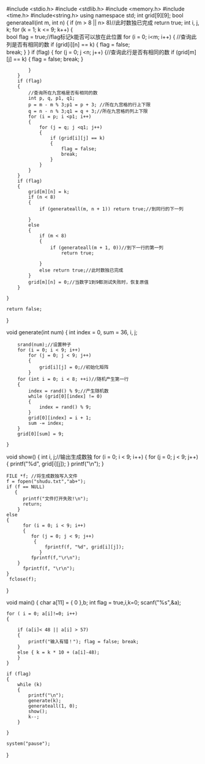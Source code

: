 #include <stdio.h>
#include <stdlib.h>
#include <memory.h>
#include <time.h>
#include<string.h>
using namespace std;
int grid[9][9];
bool generateall(int m, int n)
{
	if (m > 8 || n> 8)//此时数独已完成
		return true;
	int i, j, k;
	for (k = 1; k <= 9; k++)
	{		
		bool flag = true;//flag标记k能否可以放在此位置
		for (i = 0; i<m; i++)
		{		//查询此列是否有相同的数
			if (grid[i][n] == k)
			{
				flag = false;				
				break;
			}
		}
		if (flag)
		{
			for (j = 0; j <n; j++)
			{//查询此行是否有相同的数
				if (grid[m][j] == k)
				{
					flag = false;
					break;
				}

			}
		}
		if (flag)
		{
			//查询所在九宫格是否有相同的数
			int p, q, p1, q1;
			p = m - m % 3;p1 = p + 3; //所在九宫格的行上下限
			q = n - n % 3;q1 = q + 3;//所在九宫格的列上下限
			for (i = p; i <p1; i++)
			{
				for (j = q; j <q1; j++)
				{
					if (grid[i][j] == k)
					{
						flag = false;
						break;
					}
				}
			}
		}
		if (flag)
		{
			grid[m][n] = k;
			if (n < 8)
			{
				if (generateall(m, n + 1)) return true;//到同行的下一列
	
			}
			else
			{
				if (m < 8)
				{
					if (generateall(m + 1, 0))//到下一行的第一列
						return true;
				
				}
				else return true;//此时数独已完成
			}
			grid[m][n] = 0;//当数字1到9都测试失败时，恢复原值
		}

	}

	return false;
}

void generate(int num)
{
	int index = 0, sum = 36, i, j;
	
		srand(num);//设置种子
		for (i = 0; i < 9; i++)
			for (j = 0; j < 9; j++)
			{
				grid[i][j] = 0;//初始化矩阵
			}
		for (int i = 0; i < 8; ++i)//随机产生第一行
		{
			index = rand() % 9;//产生随机数
			while (grid[0][index] != 0)
			{
				index = rand() % 9;
			}
			grid[0][index] = i + 1;
			sum -= index;
		}
		grid[0][sum] = 9;

	}


void show()
{
	int i, j;//输出生成数独
	for (i = 0; i < 9; i++)
	{
		for (j = 0; j < 9; j++)
		{
			printf("%d", grid[i][j]);
		}
		printf("\n");
	}

	FILE *f; //将生成数独写入文件
	f = fopen("shudu.txt","ab+");
	if (f == NULL)
	   {
		  printf("文件打开失败!\n");
		  return;
	    }
	else
	{
          for (i = 0; i < 9; i++)
	      {
		     for (j = 0; j < 9; j++)
		      {			
				  fprintf(f, "%d", grid[i][j]);		
	        	}	
			 fprintf(f,"\r\n");
       	}
		  fprintf(f, "\r\n");
	}		
	 fclose(f);
	

}

void main()
{
	char  a[11] = { 0 },b; 
	int flag = true,i,k=0;
	scanf("%s",&a);	

	for ( i = 0; a[i]!=0; i++)
	{
		
		if (a[i]< 48 || a[i] > 57)
		{
			printf("输入有错！"); flag = false; break;
		}
		else { k = k * 10 + (a[i]-48);
		}
	}
	
	if (flag)
	{
		while (k)
		{
			printf("\n");
			generate(k);
			generateall(1, 0);
			show();
			k--;
		}
		
	}
	
	system("pause");
}
